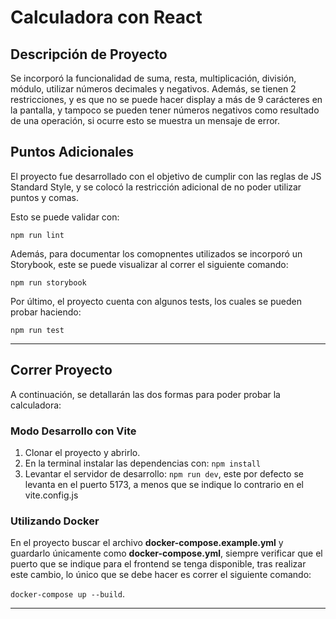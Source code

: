 # Calculadora con React

## Descripción de Proyecto

Se incorporó la funcionalidad de suma, resta, multiplicación, división, módulo, utilizar números decimales y negativos. Además, se tienen 2 restricciones, y es que no se puede hacer display a más de 9 carácteres en la pantalla, y tampoco se pueden tener números negativos como resultado de una operación, si ocurre esto se muestra un mensaje de error.

## Puntos Adicionales

El proyecto fue desarrollado con el objetivo de cumplir con las reglas de JS Standard Style, y se colocó la restricción adicional de no poder utilizar puntos y comas.

Esto se puede validar con:

`npm run lint`

Además, para documentar los comopnentes utilizados se incorporó un Storybook, este se puede visualizar al correr el siguiente comando:

`npm run storybook`

Por último, el proyecto cuenta con algunos tests, los cuales se pueden probar haciendo:

`npm run test`

---

## Correr Proyecto

A continuación, se detallarán las dos formas para poder probar la calculadora:

### Modo Desarrollo con Vite

1. Clonar el proyecto y abrirlo.
2. En la terminal instalar las dependencias con: `npm install`
3. Levantar el servidor de desarrollo: `npm run dev`, este por defecto se levanta en el puerto 5173, a menos que se indique lo contrario en el vite.config.js

### Utilizando Docker

En el proyecto buscar el archivo **docker-compose.example.yml** y guardarlo únicamente como **docker-compose.yml**, siempre verificar que el puerto que se indique para el frontend se tenga disponible, tras realizar este cambio, lo único que se debe hacer es correr el siguiente comando:

`docker-compose up --build`.

---
